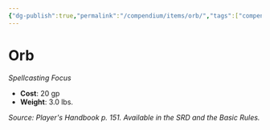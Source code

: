 ```yaml
---
{"dg-publish":true,"permalink":"/compendium/items/orb/","tags":["compendium/src/5e/phb","item/gear/spellcasting-focus"]}
---
```


# Orb
*Spellcasting Focus*  

- **Cost**: 20 gp
- **Weight**: 3.0 lbs.

*Source: Player's Handbook p. 151. Available in the SRD and the Basic Rules.*